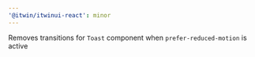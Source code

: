 ```yaml
---
'@itwin/itwinui-react': minor
---
```


Removes transitions for `Toast` component when `prefer-reduced-motion` is active
